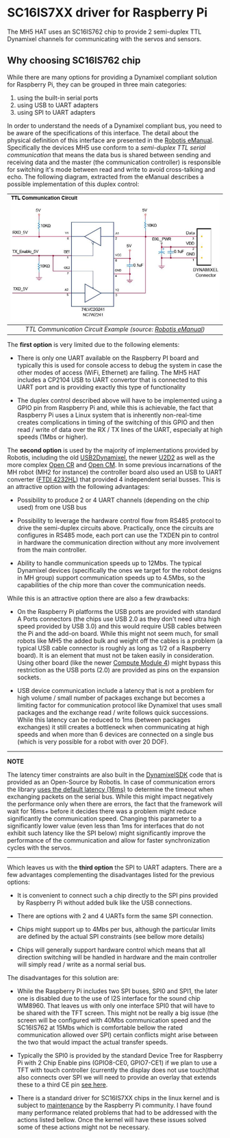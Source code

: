# SC16IS7XX driver for Raspberry Pi

The MH5 HAT uses an SC16IS762 chip to provide 2 semi-duplex TTL Dynamixel channels for communicating with the servos and sensors.

## Why choosing SC16IS762 chip

While there are many options for providing a Dynamixel compliant solution for Raspberry Pi, they can be grouped in three main categories:

1. using the built-in serial ports
2. using USB to UART adapters
3. using SPI to UART adapters

In order to understand the needs of a Dynamixel compliant bus, you need to be aware of the specifications of this interface. The detail about the physical definition of this interface are presented in the [Robotis eManual](https://emanual.robotis.com/docs/en/dxl/x/xc430-w240/#ttl-communication). Specifically the devices MH5 use conform to a *semi-duplex TTL serial communication* that means the data bus is shared between sending and receiving data and the master (the communication controller) is responsible for switching it's mode between read and write to avoid cross-talking and echo. The following diagram, extracted from the eManual describes a possible implementation of this duplex control:

| ![TTL Circuit](../imgs/ttl_circuit.png "TTL Circuit") |
| :---: |
| *TTL Communication Circuit Example (source: [Robotis eManual](https://emanual.robotis.com/docs/en/dxl/x/xc430-w240/#ttl-communication))* |

The **first option** is very limited due to the following elements:

* There is only one UART available on the Raspberry PI board and typically this is used for console access to debug the system in case the other modes of access (WiFi, Ethernet) are failing. The MH5 HAT includes a CP2104 USB to UART convertor that is connected to this UART port and is providing exactly this type of functionality

* The duplex control described above will have to be implemented using a GPIO pin from Raspberry Pi and, while this is achievable, the fact that Raspberry Pi uses a Linux system that is inherently non-real-time creates complications in timing of the switching of this GPIO and then read / write of data over the RX / TX lines of the UART, especially at high speeds (1Mbs or higher).

The **second option** is used by the majority of implementations provided by Robotis, including the old [USB2Dynamixel](https://emanual.robotis.com/docs/en/parts/interface/usb2dynamixel/), the newer [U2D2](https://emanual.robotis.com/docs/en/parts/interface/u2d2/) as well as the more complex [Open CR](https://emanual.robotis.com/docs/en/parts/controller/opencr10/) and [Open CM](https://emanual.robotis.com/docs/en/parts/controller/opencm904/). In some previous incarnations of the MH robot (MH2 for instance) the controller board also used an USB to UART converter ([FTDI 4232HL](https://ftdichip.com/products/ft4232hl/)) that provided 4 independent serial busses. This is an attractive option with the following advantages:

* Possibility to produce 2 or 4 UART channels (depending on the chip used) from one USB bus

* Possibility to leverage the hardware control flow from RS485 protocol to drive the semi-duplex circuits above. Practically, once the circuits are configures in RS485 mode, each port can use the TXDEN pin to control in hardware the communication direction without any more involvement from the main controller.

* Ability to handle communication speeds up to 12Mbs. The typical Dynamixel devices (specifically the ones we target for the robot designs in MH group) support communication speeds up to 4.5Mbs, so the capabilities of the chip more than cover the communication needs.

While this is an attractive option there are also a few drawbacks:

* On the Raspberry Pi platforms the USB ports are provided with standard A Ports connectors (the chips use USB 2.0 as they don't need ultra high speed provided by USB 3.0) and this would require USB cables between the Pi and the add-on board. While this might not seem much, for small robots like MH5 the added bulk and weight off the cables is a problem (a typical USB cable connector is roughly as long as 1/2 of a Raspberry board). It is an element that must not be taken easily in consideration. Using other board (like the newer [Compute Module 4](https://www.raspberrypi.org/products/compute-module-4/?variant=raspberry-pi-cm4001000)) might bypass this restriction as the USB ports (2.0) are provided as pins on the expansion sockets.

* USB device communication include a latency that is not a problem for high volume / small number of packages exchange but becomes a limiting factor for communication protocol like Dynamixel that uses small packages and the exchange read / write follows quick successions. While this latency can be reduced to 1ms (between packages exchanges) it still creates a bottleneck when communicating at high speeds and when more than 6 devices are connected on a single bus (which is very possible for a robot with over 20 DOF).

---
**NOTE**

The latency timer constraints are also built in the [DynamixelSDK](https://github.com/ROBOTIS-GIT/DynamixelSDK) code that is provided as an Open-Source by Robotis. In case of communication errors the library [uses the default latency (16ms)](https://github.com/ROBOTIS-GIT/DynamixelSDK/blob/ad2d6136831dc3400aa43db21323c9cbfc182a34/ros/dynamixel_sdk/src/dynamixel_sdk/port_handler_linux.cpp#L33) to determine the timeout when exchanging packets on the serial bus. While this might impact negatively the performance only when there are errors, the fact that the framework will wait for 16ms+ before it decides there was a problem might reduce significantly the communication speed. Changing this parameter to a significantly lower value (even less than 1ms for interfaces that do not exhibit such latency like the SPI below) might significantly improve the performance of the communication and allow for faster synchronization cycles with the servos.

---

Which leaves us with the **third option** the SPI to UART adapters. There are a few advantages complementing the disadvantages listed for the previous options:

* It is convenient to connect such a chip directly to the SPI pins provided by Raspberry Pi without added bulk like the USB connections.

* There are options with 2 and 4 UARTs form the same SPI connection.

* Chips might support up to 4Mbs per bus, although the particular limits are defined by the actual SPI constraints (see bellow more details)

* Chips will generally support hardware control which means that all direction switching will be handled in hardware and the main controller will simply read / write as a normal serial bus.

The disadvantages for this solution are:

* While the Raspberry Pi includes two SPI buses, SPI0 and SPI1, the later one is disabled due to the use of I2S interface for the sound chip WM8960. That leaves us with only one interface SPI0 that will have to be shared with the TFT screen. This might not be really a big issue (the screen will be configured with 40Mbs communication speed and the SC16IS762 at 15Mbs which is comfortable bellow the rated communication allowed over SPI) certain conflicts might arise between the two that would impact the actual transfer speeds.

* Typically the SPI0 is provided by the standard Device Tree for Raspberry Pi with 2 Chip Enable pins (GPIO8-CE0, GPIO7-CE1) if we plan to use a TFT with touch controller (currently the display does not use touch)that also connects over SPI we will need to provide an overlay that extends these to a third CE pin [see here](https://www.raspberrypi.org/forums/viewtopic.php?t=241191).

* There is a standard driver for SC16IS7XX chips in the linux kernel and is subject to [maintenance](https://github.com/raspberrypi/linux/commits/rpi-5.10.y/drivers/tty/serial/sc16is7xx.c) by the Raspberry Pi community. I have found many performance related problems that had to be addressed with the actions listed bellow. Once the kernel will have these issues solved some of these actions might not be necessary.
